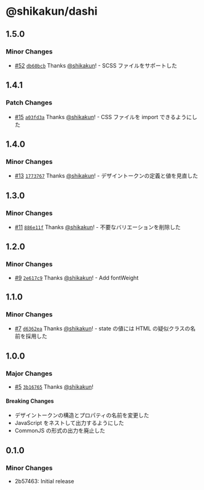 # @shikakun/dashi

## 1.5.0

### Minor Changes

- [#52](https://github.com/shikakun/oden/pull/52) [`db60bcb`](https://github.com/shikakun/oden/commit/db60bcbdefac508236c23dc7e2794d921dd5c495) Thanks [@shikakun](https://github.com/shikakun)! - SCSS ファイルをサポートした

## 1.4.1

### Patch Changes

- [#15](https://github.com/shikakun/dashi/pull/15) [`a03fd3a`](https://github.com/shikakun/dashi/commit/a03fd3a03d4c7aa0dd3fe51da4e2ed669af76f36) Thanks [@shikakun](https://github.com/shikakun)! - CSS ファイルを import できるようにした

## 1.4.0

### Minor Changes

- [#13](https://github.com/shikakun/dashi/pull/13) [`1773767`](https://github.com/shikakun/dashi/commit/1773767fed839d751645ada2095b02a0cec9afbf) Thanks [@shikakun](https://github.com/shikakun)! - デザイントークンの定義と値を見直した

## 1.3.0

### Minor Changes

- [#11](https://github.com/shikakun/dashi/pull/11) [`886e11f`](https://github.com/shikakun/dashi/commit/886e11f66335432cc180b442e76af1f344be23b9) Thanks [@shikakun](https://github.com/shikakun)! - 不要なバリエーションを削除した

## 1.2.0

### Minor Changes

- [#9](https://github.com/shikakun/dashi/pull/9) [`2e617c9`](https://github.com/shikakun/dashi/commit/2e617c904a1f1607a2f0cdfc480f732492250acd) Thanks [@shikakun](https://github.com/shikakun)! - Add fontWeight

## 1.1.0

### Minor Changes

- [#7](https://github.com/shikakun/dashi/pull/7) [`d6362ea`](https://github.com/shikakun/dashi/commit/d6362ea1c9d18c6a13f30b9cfb44e4a28bf7dac1) Thanks [@shikakun](https://github.com/shikakun)! - state の値には HTML の疑似クラスの名前を採用した

## 1.0.0

### Major Changes

- [#5](https://github.com/shikakun/dashi/pull/5) [`3b16765`](https://github.com/shikakun/dashi/commit/3b16765a13990c6b0c7cbd73d1b236f078a6d68b) Thanks [@shikakun](https://github.com/shikakun)!

#### Breaking Changes

- デザイントークンの構造とプロパティの名前を変更した
- JavaScript をネストして出力するようにした
- CommonJS の形式の出力を廃止した

## 0.1.0

### Minor Changes

- 2b57463: Initial release
